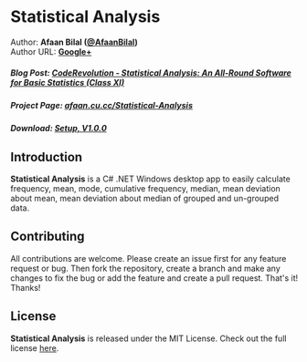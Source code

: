 Statistical Analysis
==============

Author: **Afaan Bilal ([@AfaanBilal](https://github.com/AfaanBilal))**   
Author URL: **[Google+](https://google.com/+AfaanBilal)**

##### Blog Post: [CodeRevolution - Statistical Analysis: An All-Round Software for Basic Statistics (Class XI)](https://www.coderevolution.tk/2015/05/statistical-analysis-all-round-software.html)
##### Project Page: [afaan.cu.cc/Statistical-Analysis](https://afaan.ml/Statistical-Analysis)
##### Download: [Setup, V1.0.0](https://afaan.ml/Statistical-Analysis/Statistical-Analysis-1.0.0-Setup.zip)

## Introduction
**Statistical Analysis** is a C# .NET Windows desktop app to easily calculate frequency, mean, 
mode, cumulative frequency, median, mean deviation about mean, mean deviation about median of
grouped and un-grouped data. 

## Contributing
All contributions are welcome. Please create an issue first for any feature request
or bug. Then fork the repository, create a branch and make any changes to fix the bug 
or add the feature and create a pull request. That's it!
Thanks!

## License
**Statistical Analysis** is released under the MIT License.
Check out the full license [here](LICENSE).
